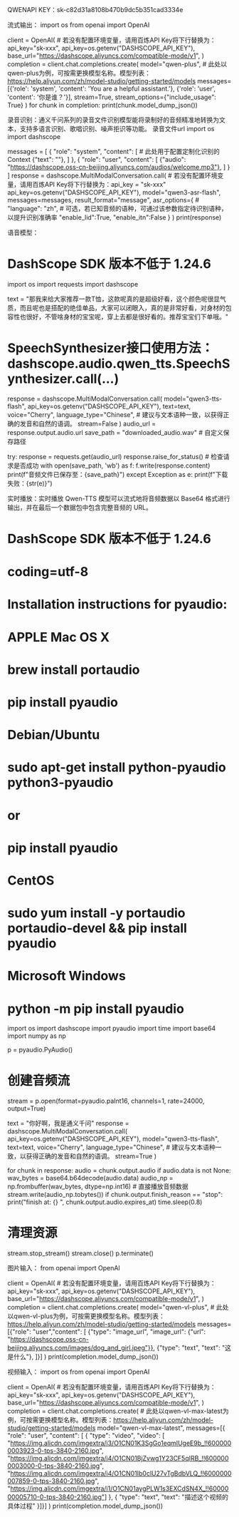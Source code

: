 QWENAPI KEY：sk-c82d31a8108b470b9dc5b351cad3334e


流式输出：
import os
from openai import OpenAI

client = OpenAI(
    # 若没有配置环境变量，请用百炼API Key将下行替换为：api_key="sk-xxx",
    api_key=os.getenv("DASHSCOPE_API_KEY"),
    base_url="https://dashscope.aliyuncs.com/compatible-mode/v1",
)
completion = client.chat.completions.create(
    model="qwen-plus",  # 此处以qwen-plus为例，可按需更换模型名称。模型列表：https://help.aliyun.com/zh/model-studio/getting-started/models
    messages=[{'role': 'system', 'content': 'You are a helpful assistant.'},
                {'role': 'user', 'content': '你是谁？'}],
    stream=True,
    stream_options={"include_usage": True}
    )
for chunk in completion:
    print(chunk.model_dump_json())

录音识别：通义千问系列的录音文件识别模型能将录制好的音频精准地转换为文本，支持多语言识别、歌唱识别、噪声拒识等功能。
录音文件url
import os
import dashscope

messages = [
    {
        "role": "system",
        "content": [
            # 此处用于配置定制化识别的Context
            {"text": ""},
        ]
    },
    {
        "role": "user",
        "content": [
            {"audio": "https://dashscope.oss-cn-beijing.aliyuncs.com/audios/welcome.mp3"},
        ]
    }
]
response = dashscope.MultiModalConversation.call(
    # 若没有配置环境变量，请用百炼API Key将下行替换为：api_key = "sk-xxx"
    api_key=os.getenv("DASHSCOPE_API_KEY"),
    model="qwen3-asr-flash",
    messages=messages,
    result_format="message",
    asr_options={
        # "language": "zh", # 可选，若已知音频的语种，可通过该参数指定待识别语种，以提升识别准确率
        "enable_lid":True,
        "enable_itn":False
    }
)
print(response)

语音模型：
#  DashScope SDK 版本不低于 1.24.6
import os
import requests
import dashscope

text = "那我来给大家推荐一款T恤，这款呢真的是超级好看，这个颜色呢很显气质，而且呢也是搭配的绝佳单品，大家可以闭眼入，真的是非常好看，对身材的包容性也很好，不管啥身材的宝宝呢，穿上去都是很好看的。推荐宝宝们下单哦。"
# SpeechSynthesizer接口使用方法：dashscope.audio.qwen_tts.SpeechSynthesizer.call(...)
response = dashscope.MultiModalConversation.call(
    model="qwen3-tts-flash",
    api_key=os.getenv("DASHSCOPE_API_KEY"),
    text=text,
    voice="Cherry",
    language_type="Chinese", # 建议与文本语种一致，以获得正确的发音和自然的语调。
    stream=False
)
audio_url = response.output.audio.url
save_path = "downloaded_audio.wav"  # 自定义保存路径

try:
    response = requests.get(audio_url)
    response.raise_for_status()  # 检查请求是否成功
    with open(save_path, 'wb') as f:
        f.write(response.content)
    print(f"音频文件已保存至：{save_path}")
except Exception as e:
    print(f"下载失败：{str(e)}")

实时播放：实时播放
Qwen-TTS 模型可以流式地将音频数据以 Base64 格式进行输出，并在最后一个数据包中包含完整音频的 URL。 
#  DashScope SDK 版本不低于 1.24.6
# coding=utf-8
#
# Installation instructions for pyaudio:
# APPLE Mac OS X
#   brew install portaudio
#   pip install pyaudio
# Debian/Ubuntu
#   sudo apt-get install python-pyaudio python3-pyaudio
#   or
#   pip install pyaudio
# CentOS
#   sudo yum install -y portaudio portaudio-devel && pip install pyaudio
# Microsoft Windows
#   python -m pip install pyaudio

import os
import dashscope
import pyaudio
import time
import base64
import numpy as np

p = pyaudio.PyAudio()
# 创建音频流
stream = p.open(format=pyaudio.paInt16,
                channels=1,
                rate=24000,
                output=True)


text = "你好啊，我是通义千问"
response = dashscope.MultiModalConversation.call(
    api_key=os.getenv("DASHSCOPE_API_KEY"),
    model="qwen3-tts-flash",
    text=text,
    voice="Cherry",
    language_type="Chinese",  # 建议与文本语种一致，以获得正确的发音和自然的语调。
    stream=True
)

for chunk in response:
    audio = chunk.output.audio
    if audio.data is not None:
        wav_bytes = base64.b64decode(audio.data)
        audio_np = np.frombuffer(wav_bytes, dtype=np.int16)
        # 直接播放音频数据
        stream.write(audio_np.tobytes())
    if chunk.output.finish_reason == "stop":
        print("finish at: {} ", chunk.output.audio.expires_at)
time.sleep(0.8)
# 清理资源
stream.stop_stream()
stream.close()
p.terminate()

图片输入：
from openai import OpenAI

client = OpenAI(
    # 若没有配置环境变量，请用百炼API Key将下行替换为：api_key="sk-xxx",
    api_key=os.getenv("DASHSCOPE_API_KEY"),
    base_url="https://dashscope.aliyuncs.com/compatible-mode/v1",
)
completion = client.chat.completions.create(
    model="qwen-vl-plus",  # 此处以qwen-vl-plus为例，可按需更换模型名称。模型列表：https://help.aliyun.com/zh/model-studio/getting-started/models
    messages=[{"role": "user","content": [
            {"type": "image_url",
             "image_url": {"url": "https://dashscope.oss-cn-beijing.aliyuncs.com/images/dog_and_girl.jpeg"}},
            {"type": "text", "text": "这是什么"},
            ]}]
    )
print(completion.model_dump_json())

视频输入：
import os
from openai import OpenAI

client = OpenAI(
    # 若没有配置环境变量，请用百炼API Key将下行替换为：api_key="sk-xxx",
    api_key=os.getenv("DASHSCOPE_API_KEY"),
    base_url="https://dashscope.aliyuncs.com/compatible-mode/v1",
)
completion = client.chat.completions.create(
    # 此处以qwen-vl-max-latest为例，可按需更换模型名称。模型列表：https://help.aliyun.com/zh/model-studio/getting-started/models
    model="qwen-vl-max-latest",
    messages=[{
        "role": "user",
        "content": [
            {
                "type": "video",
                "video": [
                    "https://img.alicdn.com/imgextra/i3/O1CN01K3SgGo1eqmlUgeE9b_!!6000000003923-0-tps-3840-2160.jpg",
                    "https://img.alicdn.com/imgextra/i4/O1CN01BjZvwg1Y23CF5qIRB_!!6000000003000-0-tps-3840-2160.jpg",
                    "https://img.alicdn.com/imgextra/i4/O1CN01Ib0clU27vTgBdbVLQ_!!6000000007859-0-tps-3840-2160.jpg",
                    "https://img.alicdn.com/imgextra/i1/O1CN01aygPLW1s3EXCdSN4X_!!6000000005710-0-tps-3840-2160.jpg"]
            },
            {
                "type": "text",
                "text": "描述这个视频的具体过程"
            }]}]
)
print(completion.model_dump_json())